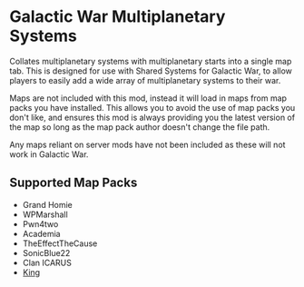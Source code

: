 # Galactic War Multiplanetary Systems

Collates multiplanetary systems with multiplanetary starts into a single map tab. This is designed for use with Shared Systems for Galactic War, to allow players to easily add a wide array of multiplanetary systems to their war.

Maps are not included with this mod, instead it will load in maps from map packs you have installed. This allows you to avoid the use of map packs you don't like, and ensures this mod is always providing you the latest version of the map so long as the map pack author doesn't change the file path.

Any maps reliant on server mods have not been included as these will not work in Galactic War.

## Supported Map Packs

- Grand Homie
- WPMarshall
- Pwn4two
- Academia
- TheEffectTheCause
- SonicBlue22
- Clan ICARUS
- [King](https://forums.planetaryannihilation.com/threads/kings-map-pack.73459/)
